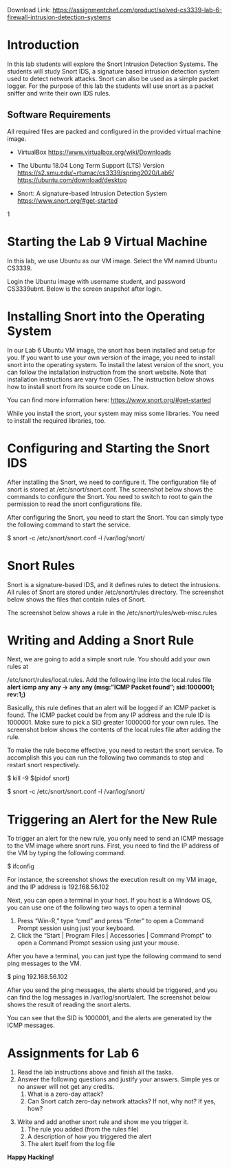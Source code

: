 Download Link: https://assignmentchef.com/product/solved-cs3339-lab-6-firewall-intrusion-detection-systems
<br>
<h1>Introduction</h1>

<strong> </strong>In this lab students will explore the Snort Intrusion Detection Systems. The students will study Snort IDS, a signature based intrusion detection system used to detect network attacks. Snort can also be used as a simple packet logger. For the purpose of this lab the students will use snort as a packet sniffer and write their own IDS rules.







<h2>Software Requirements</h2>

All required files are packed and configured in the provided virtual machine image.




<ul>

 <li>VirtualBox <u>https://www.virtualbox.org/wiki/Downloads</u></li>

</ul>




<ul>

 <li>The Ubuntu 18.04 Long Term Support (LTS) Version <u>https://s2.smu.edu/~rtumac/cs3339/spring2020/Lab6/</u> <u>https://ubuntu.com/download/desktop</u></li>

</ul>




<ul>

 <li>Snort: A signature-based Intrusion Detection System <u>https://www.snort.org/#get-started</u></li>

</ul>







<em>                                                                                                                                                                          </em>1







<h1>Starting the Lab 9 Virtual Machine</h1>

In this lab, we use Ubuntu as our VM image. Select the VM named Ubuntu CS3339.







Login the Ubuntu image with username student, and password CS3339ubnt. Below is the screen snapshot after login.

<h1>Installing Snort into the Operating System</h1>

<strong> </strong>

In our Lab 6 Ubuntu VM image, the snort has been installed and setup for you. If you want to use your own version of the image, you need to install snort into the operating system. To install the latest version of the snort, you can follow the installation instruction from the snort website. Note that installation instructions are vary from OSes. The instruction below shows how to install snort from its source code on Linux.




You can find more information here: <u>https://www.snort.org/#get-started</u>

While you install the snort, your system may miss some libraries. You need to install the required libraries, too.

<h1>Configuring and Starting the Snort IDS</h1>

<strong> </strong>

After installing the Snort, we need to configure it. The configuration file of snort is stored at /etc/snort/snort.conf. The screenshot below shows the commands to configure the Snort. You need to switch to root to gain the permission to read the snort configurations file.







After configuring the Snort, you need to start the Snort. You can simply type the following command to start the service.




$ snort -c /etc/snort/snort.conf -l /var/log/snort/

<h1>Snort Rules</h1>

Snort is a signature-based IDS, and it defines rules to detect the intrusions. All rules of Snort are stored under /etc/snort/rules directory. The screenshot below shows the files that contain rules of Snort.










The screenshot below shows a rule in the /etc/snort/rules/web-misc.rules

<h1>Writing and Adding a Snort Rule</h1>

Next, we are going to add a simple snort rule. You should add your own rules at

/etc/snort/rules/local.rules. Add the following line into the local.rules file <strong>alert icmp any any -&gt; any any (msg:”ICMP Packet found”; sid:1000001; rev:1;) </strong>

Basically, this rule defines that an alert will be logged if an ICMP packet is found. The ICMP packet could be from any IP address and the rule ID is 1000001. Make sure to pick a SID greater 1000000 for your own rules. The screenshot below shows the contents of the local.rules file after adding the rule.







To make the rule become effective, you need to restart the snort service. To accomplish this you can run the following two commands to stop and restart snort respectively.




$ kill -9 $(pidof snort)

$ snort -c /etc/snort/snort.conf -l /var/log/snort/

<h1>Triggering an Alert for the New Rule</h1>

To trigger an alert for the new rule, you only need to send an ICMP message to the VM image where snort runs. First, you need to find the IP address of the VM by typing the following command.

$ ifconfig

For instance, the screenshot shows the execution result on my VM image, and the IP address is 192.168.56.102




Next, you can open a terminal in your host. If you host is a Windows OS, you can use one of the following two ways to open a terminal

<ol>

 <li>Press “Win-R,” type “cmd” and press “Enter” to open a Command Prompt session using just your keyboard.</li>

 <li>Click the “Start | Program Files | Accessories | Command Prompt” to open a Command Prompt session using just your mouse.</li>

</ol>




After you have a terminal, you can just type the following command to send ping messages to the VM.

$ ping 192.168.56.102

After you send the ping messages, the alerts should be triggered, and you can find the log messages in /var/log/snort/alert. The screenshot below shows the result of reading the snort alerts.







You can see that the SID is 1000001, and the alerts are generated by the ICMP messages.

<h1>Assignments for Lab 6</h1>

<ol>

 <li>Read the lab instructions above and finish all the tasks.</li>

 <li>Answer the following questions and justify your answers. Simple yes or no answer will not get any credits.

  <ol>

   <li>What is a zero-day attack?</li>

   <li>Can Snort catch zero-day network attacks? If not, why not? If yes, how?</li>

  </ol></li>

</ol>




<ol start="3">

 <li>Write and add another snort rule and show me you trigger it.

  <ol>

   <li>The rule you added (from the rules file)</li>

   <li>A description of how you triggered the alert</li>

   <li>The alert itself from the log file</li>

  </ol></li>

</ol>







<strong>Happy Hacking!</strong>